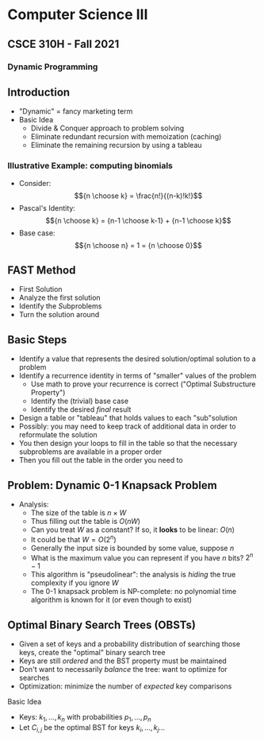 
# Computer Science III
## CSCE 310H - Fall 2021
### Dynamic Programming

## Introduction

* "Dynamic" = fancy marketing term
* Basic Idea
  * Divide & Conquer approach to problem solving
  * Eliminate redundant recursion with memoization (caching)
  * Eliminate the remaining recursion by using a tableau

### Illustrative Example: computing binomials

* Consider:
  $${n \choose k} = \frac{n!}{(n-k)!k!}$$
* Pascal's Identity:
$${n \choose k} = {n-1 \choose k-1} + {n-1 \choose k}$$
* Base case:
  $${n \choose n} = 1 = {n \choose 0}$$

## FAST Method

* First Solution
* Analyze the first solution
* Identify the *S*ubproblems
* Turn the solution around

## Basic Steps

* Identify a value that represents the desired solution/optimal solution to a problem
* Identify a recurrence identity in terms of "smaller" values of the problem
   * Use math to prove your recurrence is correct ("Optimal Substructure Property")
   * Identify the (trivial) base case
   * Identify the desired *final* result
* Design a table or "tableau" that holds values to each "sub"solution
* Possibly: you may need to keep track of additional data in order to reformulate the solution
* You then design your loops to fill in the table so that the necessary subproblems are available in a proper order
* Then you fill out the table in the order you need to

## Problem: Dynamic 0-1 Knapsack Problem

* Analysis:
  * The size of the table is $n \times W$
  * Thus filling out the table is $O(nW)$
  * Can you treat $W$ as a constant?  If so, it **looks** to be linear: $O(n)$
  * It could be that $W = O(2^n)$
  * Generally the input size is bounded by some value, suppose $n$
  * What is the maximum value you can represent  if you have $n$ bits?  $2^n - 1$
  * This algorithm is "pseudolinear": the analysis is *hiding* the true complexity if you ignore $W$
  * The 0-1 knapsack problem is $\mathsf{NP}$-complete: no polynomial time algorithm is known for it (or even though to exist)

## Optimal Binary Search Trees (OBSTs)

* Given a set of keys and a probability distribution of searching those keys, create the "optimal" binary search tree
* Keys are still *ordered* and the BST property must be maintained
* Don't want to necessarily *balance* the tree: want to optimize for searches
* Optimization: minimize the number of *expected* key comparisons

Basic Idea

* Keys: $k_1, \ldots, k_n$ with probabilities $p_1, \ldots, p_n$
* Let $C_{i,j}$ be the optimal BST for keys $k_i, \ldots, k_j$...


```text





```
